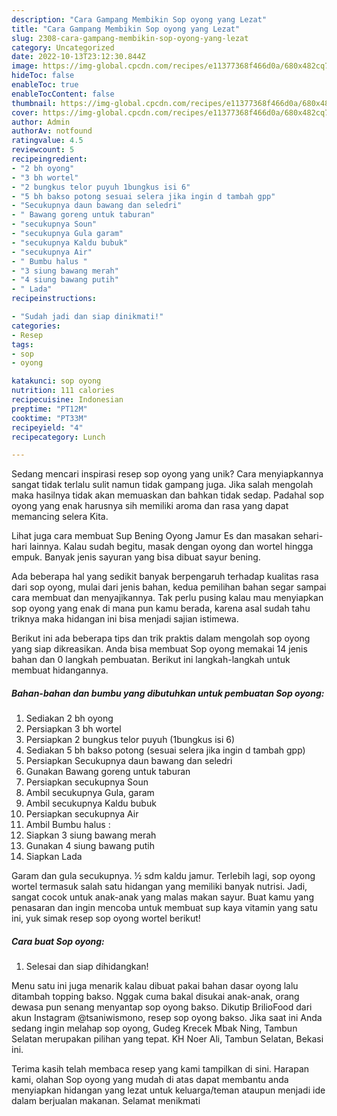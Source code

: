 ```yaml
---
description: "Cara Gampang Membikin Sop oyong yang Lezat"
title: "Cara Gampang Membikin Sop oyong yang Lezat"
slug: 2308-cara-gampang-membikin-sop-oyong-yang-lezat
category: Uncategorized
date: 2022-10-13T23:12:30.844Z
image: https://img-global.cpcdn.com/recipes/e11377368f466d0a/680x482cq70/sop-oyong-foto-resep-utama.jpg
hideToc: false
enableToc: true
enableTocContent: false
thumbnail: https://img-global.cpcdn.com/recipes/e11377368f466d0a/680x482cq70/sop-oyong-foto-resep-utama.jpg
cover: https://img-global.cpcdn.com/recipes/e11377368f466d0a/680x482cq70/sop-oyong-foto-resep-utama.jpg
author: Admin
authorAv: notfound
ratingvalue: 4.5
reviewcount: 5
recipeingredient:
- "2 bh oyong"
- "3 bh wortel"
- "2 bungkus telor puyuh 1bungkus isi 6"
- "5 bh bakso potong sesuai selera jika ingin d tambah gpp"
- "Secukupnya daun bawang dan seledri"
- " Bawang goreng untuk taburan"
- "secukupnya Soun"
- "secukupnya Gula garam"
- "secukupnya Kaldu bubuk"
- "secukupnya Air"
- " Bumbu halus "
- "3 siung bawang merah"
- "4 siung bawang putih"
- " Lada"
recipeinstructions:

- "Sudah jadi dan siap dinikmati!"
categories:
- Resep
tags:
- sop
- oyong

katakunci: sop oyong 
nutrition: 111 calories
recipecuisine: Indonesian
preptime: "PT12M"
cooktime: "PT33M"
recipeyield: "4"
recipecategory: Lunch

---
```





Sedang mencari inspirasi resep sop oyong yang unik? Cara menyiapkannya sangat tidak terlalu sulit namun tidak gampang juga. Jika salah mengolah maka hasilnya tidak akan memuaskan dan bahkan tidak sedap. Padahal sop oyong yang enak harusnya sih memiliki aroma dan rasa yang dapat memancing selera Kita.





Lihat juga cara membuat Sup Bening Oyong Jamur Es dan masakan sehari-hari lainnya. Kalau sudah begitu, masak dengan oyong dan wortel hingga empuk. Banyak jenis sayuran yang bisa dibuat sayur bening.

Ada beberapa hal yang sedikit banyak berpengaruh terhadap kualitas rasa dari sop oyong, mulai dari jenis bahan, kedua pemilihan bahan segar sampai cara membuat dan menyajikannya. Tak perlu pusing kalau mau menyiapkan sop oyong yang enak di mana pun kamu berada, karena asal sudah tahu triknya maka hidangan ini bisa menjadi sajian istimewa.






Berikut ini ada beberapa tips dan trik praktis dalam mengolah sop oyong yang siap dikreasikan. Anda bisa membuat Sop oyong memakai 14 jenis bahan dan 0 langkah pembuatan. Berikut ini langkah-langkah untuk membuat hidangannya.

<!--inarticleads1-->

##### Bahan-bahan dan bumbu yang dibutuhkan untuk pembuatan Sop oyong:

1. Sediakan 2 bh oyong
1. Persiapkan 3 bh wortel
1. Persiapkan 2 bungkus telor puyuh (1bungkus isi 6)
1. Sediakan 5 bh bakso potong (sesuai selera jika ingin d tambah gpp)
1. Persiapkan Secukupnya daun bawang dan seledri
1. Gunakan  Bawang goreng untuk taburan
1. Persiapkan secukupnya Soun
1. Ambil secukupnya Gula, garam
1. Ambil secukupnya Kaldu bubuk
1. Persiapkan secukupnya Air
1. Ambil  Bumbu halus :
1. Siapkan 3 siung bawang merah
1. Gunakan 4 siung bawang putih
1. Siapkan  Lada


Garam dan gula secukupnya. ½ sdm kaldu jamur. Terlebih lagi, sop oyong wortel termasuk salah satu hidangan yang memiliki banyak nutrisi. Jadi, sangat cocok untuk anak-anak yang malas makan sayur. Buat kamu yang penasaran dan ingin mencoba untuk membuat sup kaya vitamin yang satu ini, yuk simak resep sop oyong wortel berikut! 

<!--inarticleads2-->

##### Cara buat Sop oyong:


1. Selesai dan siap dihidangkan!

Menu satu ini juga menarik kalau dibuat pakai bahan dasar oyong lalu ditambah topping bakso. Nggak cuma bakal disukai anak-anak, orang dewasa pun senang menyantap sop oyong bakso. Dikutip BrilioFood dari akun Instagram @tsaniwismono, resep sop oyong bakso. Jika saat ini Anda sedang ingin melahap sop oyong, Gudeg Krecek Mbak Ning, Tambun Selatan merupakan pilihan yang tepat. KH Noer Ali, Tambun Selatan, Bekasi ini. 

Terima kasih telah membaca resep yang kami tampilkan di sini. Harapan kami, olahan Sop oyong yang mudah di atas dapat membantu anda menyiapkan hidangan yang lezat untuk keluarga/teman ataupun menjadi ide dalam berjualan makanan. Selamat menikmati
